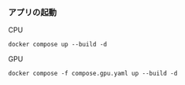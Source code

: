 
### アプリの起動

CPU
```
docker compose up --build -d
```

GPU
```
docker compose -f compose.gpu.yaml up --build -d
```